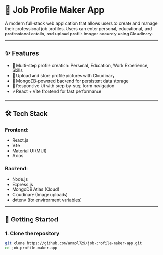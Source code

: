 # 💼 Job Profile Maker App

A modern full-stack web application that allows users to create and manage their professional job profiles. Users can enter personal, educational, and professional details, and upload profile images securely using Cloudinary.

---

## ✨ Features

- 🧾 Multi-step profile creation: Personal, Education, Work Experience, Skills
- 📸 Upload and store profile pictures with Cloudinary
- 📂 MongoDB-powered backend for persistent data storage
- 🎯 Responsive UI with step-by-step form navigation
- ⚡ React + Vite frontend for fast performance

---

## 🛠️ Tech Stack

### Frontend:
- React.js
- Vite
- Material UI (MUI)
- Axios

### Backend:
- Node.js
- Express.js
- MongoDB Atlas (Cloud)
- Cloudinary (Image uploads)
- dotenv (for environment variables)

---

## 🚀 Getting Started

### 1. Clone the repository
```bash
git clone https://github.com/anmol729/job-profile-maker-app.git
cd job-profile-maker-app
